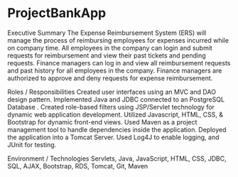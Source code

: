 # ProjectBankApp

Executive Summary
The Expense Reimbursement System (ERS) will manage the process of reimbursing employees for expenses incurred while on company time. All employees in the company can login and submit requests for reimbursement and view their past tickets and pending requests. Finance managers can log in and view all reimbursement requests and past history for all employees in the company. Finance managers are authorized to approve and deny requests for expense reimbursement.

Roles / Responsibilities 
Created user interfaces using an MVC and DAO design pattern.
Implemented Java and JDBC connected to an PostgreSQL Database .
Created role-based filters using JSP/Servlet technology for dynamic web application development.
Utilized Javascript, HTML, CSS, & Bootstrap for dynamic front-end views.
Used Maven as a project management tool to handle dependencies inside the application.
Deployed the application into a Tomcat Server.
Used Log4J to enable logging, and JUnit for testing.

Environment / Technologies
Servlets, Java, JavaScript, HTML, CSS, JDBC, SQL, AJAX, Bootstrap, RDS, Tomcat, Git, Maven
